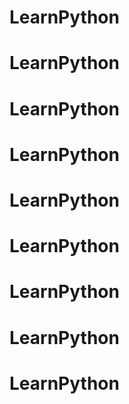 # LearnPython
# LearnPython
# LearnPython
# LearnPython
# LearnPython
# LearnPython
# LearnPython
# LearnPython
# LearnPython
